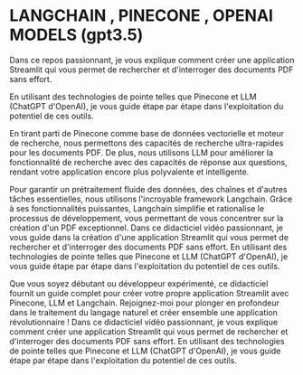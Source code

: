 
# LANGCHAIN , PINECONE , OPENAI MODELS (gpt3.5)

Dans ce repos passionnant, je vous explique comment créer une application Streamlit qui vous permet de rechercher et d'interroger des documents PDF sans effort.

En utilisant des technologies de pointe telles que Pinecone et LLM (ChatGPT d'OpenAI), je vous guide étape par étape dans l'exploitation du potentiel de ces outils.

En tirant parti de Pinecone comme base de données vectorielle et moteur de recherche, nous permettons des capacités de recherche ultra-rapides pour les documents PDF. De plus, nous utilisons LLM pour améliorer la fonctionnalité de recherche avec des capacités de réponse aux questions, rendant votre application encore plus polyvalente et intelligente.

Pour garantir un prétraitement fluide des données, des chaînes et d'autres tâches essentielles, nous utilisons l'incroyable framework Langchain. Grâce à ses fonctionnalités puissantes, Langchain simplifie et rationalise le processus de développement, vous permettant de vous concentrer sur la création d'un PDF exceptionnel. Dans ce didacticiel vidéo passionnant, je vous guide dans la création d'une application Streamlit qui vous permet de rechercher et d'interroger des documents PDF sans effort. En utilisant des technologies de pointe telles que Pinecone et LLM (ChatGPT d'OpenAI), je vous guide étape par étape dans l'exploitation du potentiel de ces outils.

Que vous soyez débutant ou développeur expérimenté, ce didacticiel fournit un guide complet pour créer votre propre application Streamlit avec Pinecone, LLM et Langchain. Rejoignez-moi pour plonger en profondeur dans le traitement du langage naturel et créer ensemble une application révolutionnaire ! Dans ce didacticiel vidéo passionnant, je vous explique comment créer une application Streamlit qui vous permet de rechercher et d'interroger des documents PDF sans effort. En utilisant des technologies de pointe telles que Pinecone et LLM (ChatGPT d'OpenAI), je vous guide étape par étape dans l'exploitation du potentiel de ces outils.
